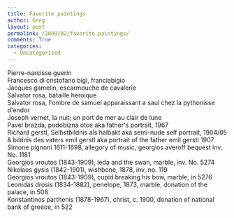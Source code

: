 ```yaml
---
title: Favorite paintings
author: Greg
layout: post
permalink: /2009/02/favorite-paintings/
comments: True
categories:
  - Uncategorized
---
```

Pierre-narcisse guerin  
Francesco di cristofano bigi, franciabigio  
Jacques gamelin, escarmouche de cavalerie  
Salvator rosa, bataille heroique  
Salvator rosa, l'ombre de samuel apparaissant a saul chez la pythonisse d'endor  
Joseph vernet, la nuit; un port de mer au clair de lune  
Pavel brazda, podobizna otce aka father's portrait, 1967  
Richard gerstl, Selbstbildnis als halbakt aka semi-nude self portrait, 1904/05 & bildnis des vaters emil gerstl aka portrait of the father emil gerstl 1907  
Simone pignoni 1611-1698, allegory of music, georgios averoff bequest inv. No. 1181  
Georgios vroutos (1843-1909), leda and the swan, marble, inv. No. 5274  
Nikolaos gysis (1842-1901), wishbone, 1878, inv, no. 119  
Georgios vroutos (1843-1909), cupid breaking his bow, marble, in 5276  
Leonidas drosis (1834-1882), penelope, 1873, marble, donation of the palace, in 508  
Konstantinos parthenis (1878-1967), christ, c. 1900, donation of national bank of greece, in 522